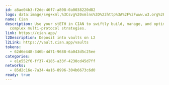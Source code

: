 ```yaml
---
id: a8ae04b3-f2de-46f7-a808-0a0038220d82
logo: data:image/svg+xml,%3Csvg%20xmlns%3D%22http%3A%2F%2Fwww.w3.org%2F2000%2Fsvg%22%20width%3D%2248%22%20height%3D%2248%22%20fill%3D%22none%22%3E%3Cpath%20fill%3D%22%23F5C938%22%20d%3D%22M24%2048c13.255%200%2024-10.745%2024-24S37.255%200%2024%200%200%2010.745%200%2024s10.745%2024%2024%2024Z%22%2F%3E%3Cpath%20fill%3D%22%23000%22%20fill-rule%3D%22evenodd%22%20d%3D%22M33.993%2020.057V9.304c-1.044%202.902-2.192%202.881-5.22%201.816-2.422-.851-5.394-.8-6.577-.668.995-.062%203.804.364%207.078%202.568%203.274%202.205%204.51%205.61%204.719%207.037Zm-23.986%203.919c0-8.6%207.787-12.76%2013.865-11.68-7.008%201.96-9.143%208.013-9.143%2011.68s1.985%209.947%209.143%2011.855c-4.094%201.08-13.865-1.607-13.865-11.855Zm23.986%2014.718V27.94c-.209%201.427-1.445%204.832-4.719%207.036-3.274%202.205-6.083%202.631-7.078%202.569%201.183.132%204.155.183%206.577-.669%203.028-1.065%204.176-1.085%205.22%201.817Z%22%20clip-rule%3D%22evenodd%22%2F%3E%3C%2Fsvg%3E
name: Cian
description: Use your stETH in CIAN to swiftly build, manage, and optimize
  complex multi-protocol strategies.
link: https://cian.app/
l2Description: Deposit into vaults on L2
l2Link: https://vault.cian.app/vaults
tokens:
  - 62d6e448-346b-4d71-9688-6a043d5c25ee
categories:
  - e1e552f6-ff37-4185-a33f-4230cd45d7ff
networks:
  - 85d2c16e-7a34-4a16-8996-304b6673c6d0
ready: true
---
```

